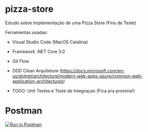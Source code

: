 # pizza-store

 Estudo sobre Implementação de uma Pizza Store (Fins de Teste)

Ferramentas usadas:

- Visual Studio Code (MacOS Catalina)
- Framework .NET Core 3.0
- Git Flow
- DDD Clean Arquiteture (https://docs.microsoft.com/en-us/dotnet/architecture/modern-web-apps-azure/common-web-application-architectures)

- TODO: Unit Testes e Teste de Integraçao (Fica pra proxima!)

# Postman
[![Run in Postman](https://run.pstmn.io/button.svg)](https://app.getpostman.com/run-collection/b98c10e5f2325b4b2ead)

